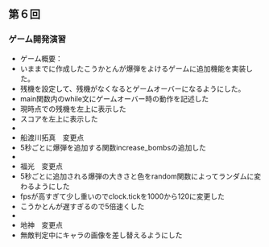 ## 第６回
### ゲーム開発演習
- ゲーム概要：
- いままでに作成したこうかとんが爆弾をよけるゲームに追加機能を実装した。
- 残機を設定して、残機がなくなるとゲームオーバーになるようにした。
- main関数内のwhile文にゲームオーバー時の動作を記述した
- 現時点での残機を左上に表示した
- スコアを左上に表示した
-
- 船渡川拓真　変更点
- 5秒ごとに爆弾を追加する関数increase_bombsの追加した
- 
- 福光　変更点
- 5秒ごとに追加される爆弾の大きさと色をrandom関数によってランダムに変わるようにした
- fpsが高すぎて少し重いのでclock.tickを1000から120に変更した
- こうかとんが遅すぎるので5倍速くした
-
- 地神　変更点
- 無敵判定中にキャラの画像を差し替えるようにした
